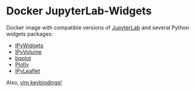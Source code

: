 # Docker JupyterLab-Widgets

Docker image with compatible versions of [JupyterLab](https://github.com/jupyterlab/jupyterlab) and several Python widgets packages:
- [IPyWidgets](https://github.com/jupyter-widgets/ipywidgets)
- [IPyVolume](https://github.com/maartenbreddels/ipyvolume)
- [bqplot](https://github.com/bloomberg/bqplot)
- [Plotly](https://github.com/plotly/plotly.py)
- [IPyLeaflet](https://github.com/jupyter-widgets/ipyleaflet)

Also, [vim keybindings!](https://github.com/jwkvam/jupyterlab_vim)
